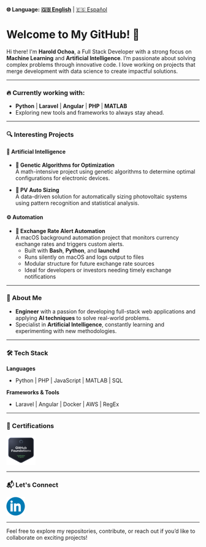 **🌐 Language:** **[🇬🇧 English](https://github.com/Harold2828)** | [🇪🇸 Español](README_ES.md)

# Welcome to My GitHub! 👋

Hi there! I'm **Harold Ochoa**, a Full Stack Developer with a strong focus on **Machine Learning** and **Artificial Intelligence**. I’m passionate about solving complex problems through innovative code. I love working on projects that merge development with data science to create impactful solutions.

---

### 🔥 Currently working with:
- **Python** | **Laravel** | **Angular** | **PHP** | **MATLAB**  
- Exploring new tools and frameworks to always stay ahead.

---

### 🔍 **Interesting Projects**

#### 🤖 Artificial Intelligence
- **🧬 Genetic Algorithms for Optimization**  
  A math-intensive project using genetic algorithms to determine optimal configurations for electronic devices.

- **🔆 PV Auto Sizing**  
  A data-driven solution for automatically sizing photovoltaic systems using pattern recognition and statistical analysis.

#### ⚙️ Automation
- **💱 Exchange Rate Alert Automation**  
  A macOS background automation project that monitors currency exchange rates and triggers custom alerts.  
  - Built with **Bash**, **Python**, and **launchd**
  - Runs silently on macOS and logs output to files
  - Modular structure for future exchange rate sources
  - Ideal for developers or investors needing timely exchange notifications

---

### 💼 About Me
- **Engineer** with a passion for developing full-stack web applications and applying **AI techniques** to solve real-world problems.
- Specialist in **Artificial Intelligence**, constantly learning and experimenting with new methodologies.

---

### 🛠️ Tech Stack

**Languages**  
- Python | PHP | JavaScript | MATLAB | SQL

**Frameworks & Tools**  
- Laravel | Angular | Docker | AWS | RegEx

---

### 📜 Certifications

<a href="https://www.credly.com/badges/fe422938-d349-4627-b26f-33c088348fd0" rel="nofollow">
   <img src="Images/github_foundations.png" alt="GithubFoundations" width=15% height=15%>
</a>

---

### 📬 Let's Connect

[![LinkedIn](Images/LinkedIn.png)](https://www.linkedin.com/in/harold-oswaldo-ochoa-buitrago)

---

Feel free to explore my repositories, contribute, or reach out if you’d like to collaborate on exciting projects!
